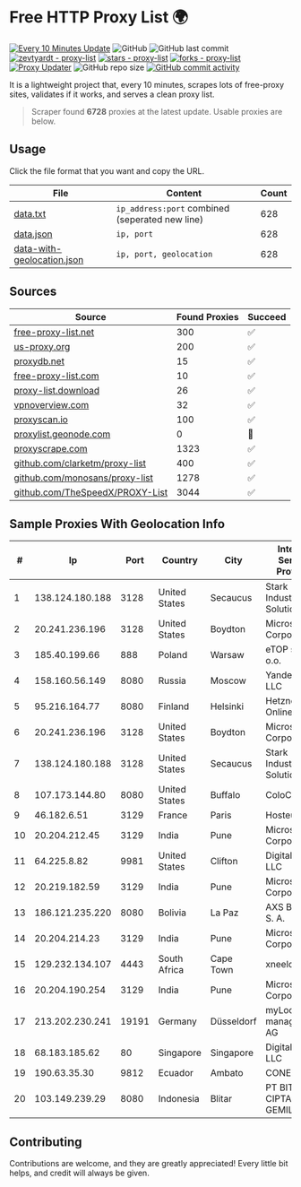 
# Free HTTP Proxy List 🌍

[![Every 10 Minutes Update](https://github.com/mertguvencli/http-proxy-list/actions/workflows/main.yml/badge.svg?branch=main)](https://github.com/mertguvencli/http-proxy-list/actions/workflows/main.yml)
![GitHub](https://img.shields.io/github/license/mertguvencli/http-proxy-list)
![GitHub last commit](https://img.shields.io/github/last-commit/mertguvencli/http-proxy-list)
[![zevtyardt - proxy-list](https://img.shields.io/static/v1?label=zevtyardt&message=proxy-list&color=blue&logo=github)](https://github.com/zevtyardt/proxy-list "Go to GitHub repo")
[![stars - proxy-list](https://img.shields.io/github/stars/zevtyardt/proxy-list?style=social)](https://github.com/zevtyardt/proxy-list)
[![forks - proxy-list](https://img.shields.io/github/forks/zevtyardt/proxy-list?style=social)](https://github.com/zevtyardt/proxy-list)
[![Proxy Updater](https://github.com/zevtyardt/proxy-list/workflows/Proxy%20Updater/badge.svg)](https://github.com/zevtyardt/proxy-list/actions?query=workflow:"Proxy+Updater")
![GitHub repo size](https://img.shields.io/github/repo-size/zevtyardt/proxy-list)
[![GitHub commit activity](https://img.shields.io/github/commit-activity/m/zevtyardt/proxy-list?logo=commits)](https://github.com/zevtyardt/proxy-list/commits/main)

It is a lightweight project that, every 10 minutes, scrapes lots of free-proxy sites, validates if it works, and serves a clean proxy list.

> Scraper found **6728** proxies at the latest update. Usable proxies are below.

## Usage

Click the file format that you want and copy the URL.

|File|Content|Count|
|----|-------|-----|
|[data.txt](https://raw.githubusercontent.com/mertguvencli/http-proxy-list/main/proxy-list/data.txt)|`ip_address:port` combined (seperated new line)|628|
|[data.json](https://raw.githubusercontent.com/mertguvencli/http-proxy-list/main/proxy-list/data.json)|`ip, port`|628|
|[data-with-geolocation.json](https://raw.githubusercontent.com/mertguvencli/http-proxy-list/main/proxy-list/data-with-geolocation.json)|`ip, port, geolocation`|628|

## Sources

|Source|Found Proxies|Succeed|
|------|-------------|-------|
|[free-proxy-list.net](https://free-proxy-list.net)|300|✅|
|[us-proxy.org](https://www.us-proxy.org)|200|✅|
|[proxydb.net](http://proxydb.net)|15|✅|
|[free-proxy-list.com](https://free-proxy-list.com/?page=&port=&type%5B%5D=http&type%5B%5D=https&up_time=0&search=Search)|10|✅|
|[proxy-list.download](https://www.proxy-list.download/HTTP)|26|✅|
|[vpnoverview.com](https://vpnoverview.com/privacy/anonymous-browsing/free-proxy-servers)|32|✅|
|[proxyscan.io](https://www.proxyscan.io)|100|✅|
|[proxylist.geonode.com](https://proxylist.geonode.com/api/proxy-list?limit=300&page=1&sort_by=lastChecked&sort_type=desc&protocols=http,https)|0|🚫|
|[proxyscrape.com](https://api.proxyscrape.com/v2/?request=displayproxies&protocol=http&timeout=10000&country=all&ssl=all&anonymity=all)|1323|✅|
|[github.com/clarketm/proxy-list](https://raw.githubusercontent.com/clarketm/proxy-list/master/proxy-list-raw.txt)|400|✅|
|[github.com/monosans/proxy-list](https://raw.githubusercontent.com/monosans/proxy-list/main/proxies/http.txt)|1278|✅|
|[github.com/TheSpeedX/PROXY-List](https://raw.githubusercontent.com/TheSpeedX/PROXY-List/master/http.txt)|3044|✅|


## Sample Proxies With Geolocation Info

|#|Ip|Port|Country|City|Internet Service Provider|
|-|--|----|-------|----|-------------------------|
|1|138.124.180.188|3128|United States|Secaucus|Stark Industries Solutions LTD|
|2|20.241.236.196|3128|United States|Boydton|Microsoft Corporation|
|3|185.40.199.66|888|Poland|Warsaw|eTOP sp. z o.o.|
|4|158.160.56.149|8080|Russia|Moscow|Yandex.Cloud LLC|
|5|95.216.164.77|8080|Finland|Helsinki|Hetzner Online GmbH|
|6|20.241.236.196|3128|United States|Boydton|Microsoft Corporation|
|7|138.124.180.188|3128|United States|Secaucus|Stark Industries Solutions LTD|
|8|107.173.144.80|8080|United States|Buffalo|ColoCrossing|
|9|46.182.6.51|3129|France|Paris|Hosteur SAS|
|10|20.204.212.45|3129|India|Pune|Microsoft Corporation|
|11|64.225.8.82|9981|United States|Clifton|DigitalOcean, LLC|
|12|20.219.182.59|3129|India|Pune|Microsoft Corporation|
|13|186.121.235.220|8080|Bolivia|La Paz|AXS Bolivia S. A.|
|14|20.204.214.23|3129|India|Pune|Microsoft Corporation|
|15|129.232.134.107|4443|South Africa|Cape Town|xneelo-JHB|
|16|20.204.190.254|3129|India|Pune|Microsoft Corporation|
|17|213.202.230.241|19191|Germany|Düsseldorf|myLoc managed IT AG|
|18|68.183.185.62|80|Singapore|Singapore|DigitalOcean, LLC|
|19|190.63.35.30|9812|Ecuador|Ambato|CONECEL|
|20|103.149.239.29|8080|Indonesia|Blitar|PT BITNIAGA CIPTA GEMILANG|



## Contributing

Contributions are welcome, and they are greatly appreciated! Every
little bit helps, and credit will always be given.

